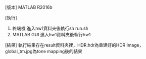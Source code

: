 [版本]
MATLAB R2016b

[執行]
1. 終端機
    進入hw1資料夾後執行sh run.sh
2. MATLAB GUI
    進入hw1資料夾後執行hw1

[結果]
執行結果存在result資料夾裡，HDR.hdr為重建好的HDR Image，global_tm.jpg為tone mapping後的結果